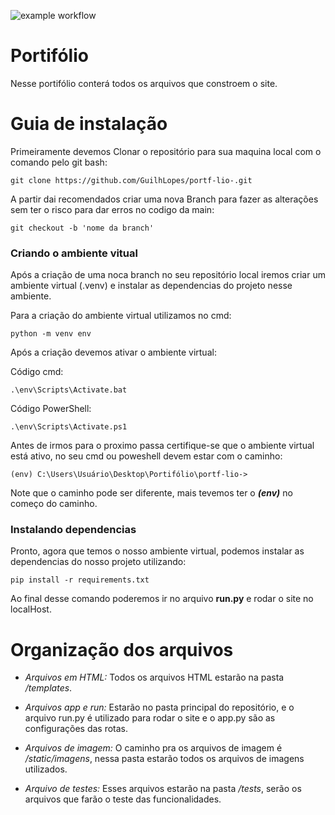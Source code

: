 
![example workflow](https://github.com/GuilhLopes/portf-lio-/actions/workflows/testes.yml/badge.svg)

# Portifólio
Nesse portifólio conterá todos os arquivos que constroem o site.
# Guia de instalação

Primeiramente devemos Clonar o repositório para sua maquina local com o comando pelo git bash:
```
git clone https://github.com/GuilhLopes/portf-lio-.git
```
A partir dai recomendados criar uma nova Branch para fazer as alterações sem ter o risco para dar erros no codigo da main:
```
git checkout -b 'nome da branch'
```
### Criando o ambiente vitual

Após a criação de uma noca branch no seu repositório local iremos criar um ambiente virtual (.venv) e instalar as dependencias do projeto nesse ambiente.

Para a criação do ambiente virtual utilizamos no cmd: 
```
python -m venv env
```
Após a criação devemos ativar o ambiente virtual:

Código cmd:
```
.\env\Scripts\Activate.bat
```
Código PowerShell:

```
.\env\Scripts\Activate.ps1
```
Antes de irmos para o proximo passa certifique-se que o ambiente virtual está ativo, no seu cmd ou poweshell devem estar com o caminho:
```
(env) C:\Users\Usuário\Desktop\Portifólio\portf-lio->
```

Note que o caminho pode ser diferente, mais tevemos ter o ***(env)*** no começo do caminho.

### Instalando dependencias

Pronto, agora que temos o nosso ambiente virtual, podemos instalar as dependencias do nosso projeto utilizando:
```
pip install -r requirements.txt
```

Ao final desse comando poderemos ir no arquivo **run.py** e rodar o site no localHost.

# Organização dos arquivos

- *Arquivos em HTML:* Todos os arquivos HTML estarão na pasta */templates*.

- *Arquivos app e run:* Estarão no pasta principal do repositório, e o arquivo run.py é utilizado para rodar o site e o app.py são as configurações das rotas.

- *Arquivos de imagem:* O caminho pra os arquivos de imagem é */static/imagens*, nessa pasta estarão todos os arquivos de imagens utilizados.

- *Arquivo de testes:* Esses arquivos estarão na pasta */tests*, serão os arquivos que farão o teste das funcionalidades.
